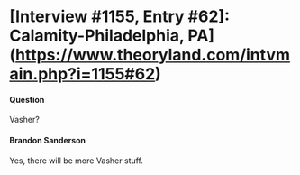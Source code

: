 # [Interview #1155, Entry #62]: Calamity-Philadelphia, PA](https://www.theoryland.com/intvmain.php?i=1155#62)

#### Question

Vasher?

#### Brandon Sanderson

Yes, there will be more Vasher stuff.

